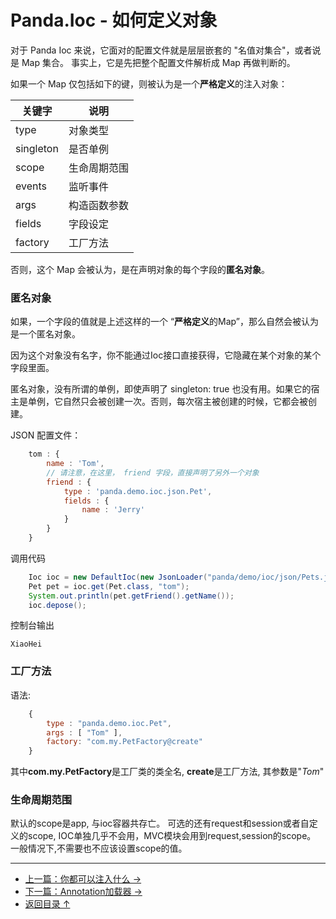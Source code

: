 Panda.Ioc - 如何定义对象
========================

对于 Panda Ioc 来说，它面对的配置文件就是层层嵌套的 "名值对集合"，或者说是 Map 集合。 事实上，它是先把整个配置文件解析成 Map 再做判断的。

如果一个 Map 仅包括如下的键，则被认为是一个**严格定义**的注入对象：

 | 关键字 | 说明 |
 |-------|------|
 | type      | 对象类型 |
 | singleton | 是否单例 |
 | scope     | 生命周期范围 |
 | events    | 监听事件 |
 | args      | 构造函数参数 |
 | fields    | 字段设定 |
 | factory   | 工厂方法 |

否则，这个 Map 会被认为，是在声明对象的每个字段的**匿名对象**。

### 匿名对象
如果，一个字段的值就是上述这样的一个 “**严格定义**的Map”，那么自然会被认为是一个匿名对象。

因为这个对象没有名字，你不能通过Ioc接口直接获得，它隐藏在某个对象的某个字段里面。

匿名对象，没有所谓的单例，即使声明了 singleton: true 也没有用。如果它的宿主是单例，它自然只会被创建一次。否则，每次宿主被创建的时候，它都会被创建。

JSON 配置文件：
```JavaScript
    tom : {
        name : 'Tom',
        // 请注意，在这里， friend 字段，直接声明了另外一个对象
        friend : {
            type : 'panda.demo.ioc.json.Pet',
            fields : {
                name : 'Jerry'
            }
        }
    }
```

调用代码
```Java
    Ioc ioc = new DefaultIoc(new JsonLoader("panda/demo/ioc/json/Pets.json"));
    Pet pet = ioc.get(Pet.class, "tom");
    System.out.println(pet.getFriend().getName());
    ioc.depose();
```

控制台输出
~~~
XiaoHei
~~~

### 工厂方法
语法:
```JavaScript
    {
        type : "panda.demo.ioc.Pet",
        args : [ "Tom" ],
        factory: "com.my.PetFactory@create"
    }
```
其中**com.my.PetFactory**是工厂类的类全名, **create**是工厂方法, 其参数是"*Tom*"


### 生命周期范围
默认的scope是app, 与ioc容器共存亡。
可选的还有request和session或者自定义的scope, IOC单独几乎不会用，MVC模块会用到request,session的scope。
一般情况下,不需要也不应该设置scope的值。


---

 * [上一篇：你都可以注入什么 →](inject_zh.md)
 * [下一篇：Annotation加载器 →](annotation_zh.md)
 * [返回目录 ↑](ioc_zh.md#文档目录)
